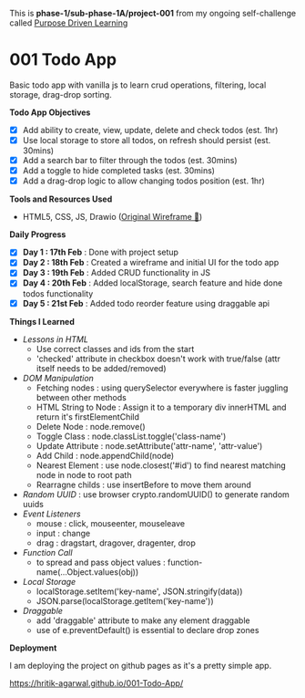 This is **phase-1/sub-phase-1A/project-001** from my ongoing self-challenge called [Purpose Driven Learning](https://github.com/hritik-agarwal/purpose-driven-learning/blob/main/README.md)

# 001 Todo App

Basic todo app with vanilla js to learn crud operations, filtering, local storage, drag-drop sorting.

**Todo App Objectives**

- [X] Add ability to create, view, update, delete and check todos (est. 1hr)
- [X] Use local storage to store all todos, on refresh should persist (est. 30mins)
- [X] Add a search bar to filter through the todos (est. 30mins)
- [X] Add a toggle to hide completed tasks (est. 30mins)
- [X] Add a drag-drop logic to allow changing todos position (est. 1hr)

**Tools and Resources Used**

- HTML5, CSS, JS, Drawio ([Original Wireframe 🔗](https://viewer.diagrams.net/?tags=%7B%7D&lightbox=1&target=blank&highlight=0000ff&edit=_blank&layers=1&nav=1&dark=0#R%3Cmxfile%3E%3Cdiagram%20name%3D%22Page-1%22%20id%3D%22vmyFimj8aLDsVH5j3-9g%22%3E7Zpdj6M2FIZ%2FTaTdi4n4CIRcTpKZbqWOWmladdWbymAHrBjMgtNk%2ButrY0MAOzOdTgJU2nABHNtgP37tcxwzczfp6YcC5MkThYjMHAueZu525ji2Z9n8JCwv0rIKVtIQFxiqTGfDM%2F4bKaOlrAcMUdnJyCglDOddY0SzDEWsYwNFQY%2FdbDtKum%2FNQYw0w3MEiG79HUOWSGvgLM%2F2LwjHSf1m21ftS0GdWbWkTACkx5bJfZi5m4JSJq%2FS0wYRAa%2FmIss9XkhtKlagjP2bAvgP9lQcwbfdw%2FbOttP0629%2F2nfqKX8BclANVpVlLzWBY4IZes5BJO6PvJdn7jphKeF3Nr8EZS657%2FAJ8Vetd5iQDSW0qIq7O08cwk4z1rLLH7eXrKB71Erxqx9PUXVDBUOni422G5Rcg4imiBUvPIsq4HiyRK0%2B1RfHc1cul8qWtLqxMQIln7h58pkwv1CQ3wHc0YCntECVqiEt5%2FP5h%2FlfgZrtLeddcI7dWFrsPNvT2TXGq7NzDWL1CVPa6lDzvx1onXBXVrPKPc%2FAIZwqRHU6v4rF%2BYnXzgepYJuFZS5TiMzxKJ8uM9bmMgfZu95ohSDaxwU9ZPAukmIX6awAWVn3zLqayJo0IqDeQVDsPxVx%2BIlLknOz6tNneRYpjufJm%2FbF58%2FGlv7KdcYz3Od5q4WyNXULewKs6iykVentDTn2Rj%2F0UAAXplEeOKF7rVFu18NVqdV29XG%2BWJnG%2Ba2G%2BUKTajW0rWcEiijhF7IbPkL6BtwcEzfbwM29FTfv4hDnAsJ71FOxLalyL1qWnJtj%2FXxgbVl3yryC2xoHt8EdLYIhcfsabgVWyfUBYgZCIvzTI0Y8dJoaQtek2EERLi8hdCXCH7OSgco7bRFBDE0P4XJshMElhAuJcFuAOFYyfGPeHAdhM0eOhnClz5s8hBBRRB9VQtPwUL7bkSObu%2FKlyZGv%2FKULbuTITWBdf0Cu9ftbYL%2F%2Bd6ZXIOTbizd9yLCE9CXktAiZXMSwhPQ13wcI9ZfXQYSiyDQuw8BbeNaNmBp8xrBM9bXgtFQ3%2FsylL0E%2B6hJuMMGPLyTDimOCmEafw%2FSVwgQxje8M9dWAWEKNCslbBhObmfR4f3KQxp%2BX9Ij%2BY5D6ccMO%2Bea4AS5XoXWluEHDOvY85ujx%2FOS0N%2Fos5ughvQaohaDZ2BKigaBMmpU4T8lF%2FvQUi93BeUgp43oD%2BTxKULQP6YljWRMQIvILLTHDNOO5C9nEtYCKI0B%2B6qWnGEJRjTUgOBYGgnbt%2FPfK3OTjL4cYdXaftg%2Fi0IdFZd5ye1XBc0N4%2F%2BMs5nfeOe0RC6yilGUF3uPmnPJcjal6oImfeMYesShRD7yCbJot0tfm9SH%2Fg6hV8l02%2FyfZGD3doLIxbet9l83UZWPy5IPKxrC%2B7cumI49LHd%2Fr176K4hSSRkBavJTRDOn9urbE0WSuPxwR8tO26zsddd3Aot9nxsBi0D7TF9tfMBR%2F628FRy0IG3g71At6vAwaN30tcjte%2Bqp7UyDw6ibSQKhWXVR%2BMDYqfeUtN4%2FuIZxNdLvdBG3hXIcavz1%2FWlaltT7Qcx%2F%2BAQ%3D%3D%3C%2Fdiagram%3E%3C%2Fmxfile%3E))

**Daily Progress**

* [X] **Day 1 : 17th Feb** : Done with project setup
* [X] **Day 2 : 18th Feb** : Created a wireframe and initial UI for the todo app
* [X] **Day 3 : 19th Feb** : Added CRUD functionality in JS
* [X] **Day 4 : 20th Feb** : Added localStorage, search feature and hide done todos functionality
* [X] **Day 5 : 21st Feb** : Added todo reorder feature using draggable api

**Things I Learned**

- *Lessons in HTML*
  - Use correct classes and ids from the start
  - 'checked' attribute in checkbox doesn't work with true/false (attr itself needs to be added/removed)
- *DOM Manipulation*
  - Fetching nodes : using querySelector everywhere is faster juggling between other methods
  - HTML String to Node : Assign it to a temporary div innerHTML and return it's firstElementChild
  - Delete Node : node.remove()
  - Toggle Class : node.classList.toggle('class-name')
  - Update Attribute : node.setAttribute('attr-name', 'attr-value')
  - Add Child : node.appendChild(node)
  - Nearest Element : use node.closest('#id') to find nearest matching node in node to root path
  - Rearragne childs : use insertBefore to move them around
- *Random UUID* : use browser crypto.randomUUID() to generate random uuids
- *Event Listeners*
  - mouse : click, mouseenter, mouseleave
  - input : change
  - drag : dragstart, dragover, dragenter, drop
- *Function Call*
  - to spread and pass object values : function-name(...Object.values(obj))
- *Local Storage*
  - localStorage.setItem('key-name', JSON.stringify(data))
  - JSON.parse(localStorage.getItem('key-name'))
- *Draggable*
  - add 'draggable' attribute to make any element draggable
  - use of e.preventDefault() is essential to declare drop zones
 
**Deployment**

I am deploying the project on github pages as it's a pretty simple app. 

https://hritik-agarwal.github.io/001-Todo-App/


